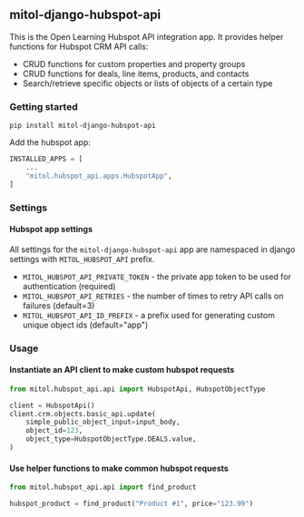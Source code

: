 mitol-django-hubspot-api
---

This is the Open Learning Hubspot API integration app. It provides helper functions for Hubspot CRM API calls:

- CRUD functions for custom properties and property groups
- CRUD functions for deals, line items, products, and contacts
- Search/retrieve specific objects or lists of objects of a certain type

### Getting started

`pip install mitol-django-hubspot-api`

Add the hubspot app:

```python
INSTALLED_APPS = [
    ...
    "mitol.hubspot_api.apps.HubspotApp",
]
```

### Settings

#### Hubspot app settings

All settings for the `mitol-django-hubspot-api` app are namespaced in django settings with `MITOL_HUBSPOT_API` prefix.

- `MITOL_HUBSPOT_API_PRIVATE_TOKEN` - the private app token to be used for authentication (required)
- `MITOL_HUBSPOT_API_RETRIES` - the number of times to retry API calls on failures (default=3)
- `MITOL_HUBSPOT_API_ID_PREFIX` - a prefix used for generating custom unique object ids (default="app")

### Usage

#### Instantiate an API client to make custom hubspot requests

```python
from mitol.hubspot_api.api import HubspotApi, HubspotObjectType

client = HubspotApi()
client.crm.objects.basic_api.update(
    simple_public_object_input=input_body,
    object_id=123,
    object_type=HubspotObjectType.DEALS.value,
)
```

#### Use helper functions to make common hubspot requests
```python
from mitol.hubspot_api.api import find_product

hubspot_product = find_product("Product #1", price="123.99")
```
